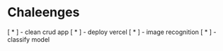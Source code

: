 # Chaleenges

[ * ] - clean crud app
[ * ] - deploy vercel
[ * ] - image recognition
[ * ] - classify model
